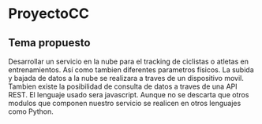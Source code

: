 # ProyectoCC

## Tema propuesto

Desarrollar un servicio en la nube para el tracking de ciclistas o atletas en entrenamientos. Así como tambien diferentes parametros físicos. La subida y bajada de datos a la nube se realizara a traves de un dispositivo movil. Tambien existe la posibilidad de consulta de datos a traves de una API REST. El lenguaje usado sera javascript. Aunque no se descarta que otros modulos que componen nuestro servicio se realicen en otros lenguajes como Python.
